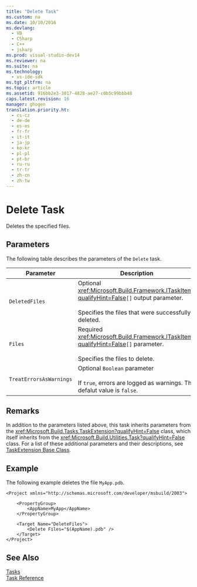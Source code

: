 ```yaml
---
title: "Delete Task"
ms.custom: na
ms.date: 10/10/2016
ms.devlang: 
  - VB
  - CSharp
  - C++
  - jsharp
ms.prod: visual-studio-dev14
ms.reviewer: na
ms.suite: na
ms.technology: 
  - vs-ide-sdk
ms.tgt_pltfrm: na
ms.topic: article
ms.assetid: 916bb2e3-3017-4828-ae27-c0b5c99bbb48
caps.latest.revision: 16
manager: ghogen
translation.priority.ht: 
  - cs-cz
  - de-de
  - es-es
  - fr-fr
  - it-it
  - ja-jp
  - ko-kr
  - pl-pl
  - pt-br
  - ru-ru
  - tr-tr
  - zh-cn
  - zh-tw
---
```

# Delete Task
Deletes the specified files.  
  
## Parameters  
 The following table describes the parameters of the `Delete` task.  
  
|Parameter|Description|  
|---------------|-----------------|  
|`DeletedFiles`|Optional <xref:Microsoft.Build.Framework.ITaskItem?qualifyHint=False>`[]` output parameter.<br /><br /> Specifies the files that were successfully deleted.|  
|`Files`|Required <xref:Microsoft.Build.Framework.ITaskItem?qualifyHint=False>`[]` parameter.<br /><br /> Specifies the files to delete.|  
|`TreatErrorsAsWarnings`|Optional `Boolean` parameter<br /><br /> If `true`, errors are logged as warnings. The defalut value is `false`.|  
  
## Remarks  
 In addition to the parameters listed above, this task inherits parameters from the <xref:Microsoft.Build.Tasks.TaskExtension?qualifyHint=False> class, which itself inherits from the <xref:Microsoft.Build.Utilities.Task?qualifyHint=False> class. For a list of these additional parameters and their descriptions, see [TaskExtension Base Class](../VS_IDE/TaskExtension-Base-Class.md).  
  
## Example  
 The following example deletes the file `MyApp.pdb`.  
  
```  
<Project xmlns="http://schemas.microsoft.com/developer/msbuild/2003">  
  
    <PropertyGroup>  
        <AppName>MyApp</AppName>  
    </PropertyGroup>  
  
    <Target Name="DeleteFiles">  
        <Delete Files="$(AppName).pdb" />  
    </Target>  
</Project>  
```  
  
## See Also  
 [Tasks](../VS_IDE/MSBuild-Tasks.md)   
 [Task Reference](../VS_IDE/MSBuild-Task-Reference.md)